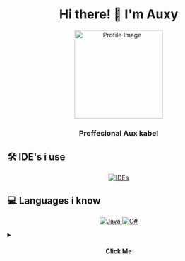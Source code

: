 <h1 align="center">Hi there! 👋 I'm Auxy</h1>
<p align="center">
  <img src="https://avatars.githubusercontent.com/u/115661100?v=4" alt="Profile Image" width="200" />
</p>
<h3 align="center">Proffesional Aux kabel</h3>

## 🛠️ IDE's i use
<p align="center">
  <a href="https://skillicons.dev">
    <img src="https://skillicons.dev/icons?i=idea,visualstudio,IntelliJ" alt="IDEs" />
  </a>
</p>

## 💻 Languages i know
<p align="center">
  <a href="https://skillicons.dev">
    <img src="https://skillicons.dev/icons?i=java" alt="Java" />
    <img src="https://skillicons.dev/icons?i=c#" alt="C#" />
  </a>
</p>


<details>
  <summary>
    <h4 align="center">Click Me</h4>
  </summary>
  <p align="center">
    Love you 💝
  </p>
</details>
